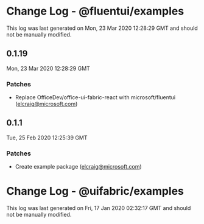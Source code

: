 # Change Log - @fluentui/examples

This log was last generated on Mon, 23 Mar 2020 12:28:29 GMT and should not be manually modified.

## 0.1.19
Mon, 23 Mar 2020 12:28:29 GMT

### Patches

- Replace OfficeDev/office-ui-fabric-react with microsoft/fluentui (elcraig@microsoft.com)
## 0.1.1
Tue, 25 Feb 2020 12:25:39 GMT

### Patches

- Create example package (elcraig@microsoft.com)
# Change Log - @uifabric/examples

This log was last generated on Fri, 17 Jan 2020 02:32:17 GMT and should not be manually modified.

